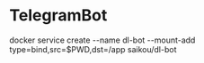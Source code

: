 # TelegramBot

docker service create --name dl-bot --mount-add type=bind,src=$PWD,dst=/app saikou/dl-bot